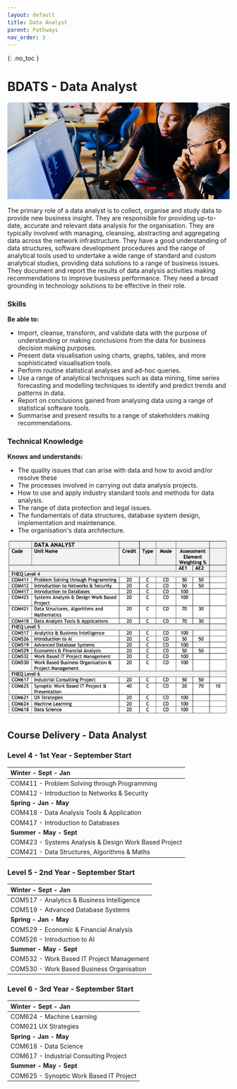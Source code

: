 ```yaml
---
layout: default
title: Data Analyst
parent: Pathways
nav_order: 3
---
```


{: .no_toc }

#  BDATS - Data Analyst

![Data Analyst](../images/trello_course_structure_images_2020_0002_nesa-by-makers-IgUR1iX0mqM-unsplash.png)

The primary role of a data analyst is to collect, organise and study data to provide new business insight. They are responsible for providing up-to-date, accurate and relevant data analysis for the organisation. They are typically involved with managing, cleansing, abstracting and aggregating data across the network infrastructure. They have a good understanding of data structures, software development procedures and the range of analytical tools used to undertake a wide range of standard and custom analytical studies, providing data solutions to a range of business issues. They document and report the results of data analysis activities making recommendations to improve business performance. They need a broad grounding in technology solutions to be effective in their role.

### Skills 

**Be able to:**

* Import, cleanse, transform, and validate data with the purpose of understanding or making conclusions from the data for business decision making purposes.
* Present data visualisation using charts, graphs, tables, and more sophisticated visualisation tools.
* Perform routine statistical analyses and ad-hoc queries.
* Use a range of analytical techniques such as data mining, time series forecasting and modelling techniques to identify and predict trends and patterns in data.
* Report on conclusions gained from analysing data using a range of statistical software tools.
* Summarise and present results to a range of stakeholders making recommendations.

### Technical Knowledge

**Knows and understands:**

* The quality issues that can arise with data and how to avoid and/or resolve these
* The processes involved in carrying out data analysis projects.
* How to use and apply industry standard tools and methods for data analysis.
* The range of data protection and legal issues.
* The fundamentals of data structures, database system design, implementation and maintenance.
* The organisation's data architecture.

![](../info/DATS_DATA_AN.png)

## Course Delivery - Data Analyst

### Level 4 - 1st Year - September Start 

| **Winter - Sept - Jan**                      |
|:--------------------------------------------|
| COM411 - Problem Solving through Programming |
| COM412 - Introduction to Networks & Security | 
| **Spring - Jan - May**                              |
| COM418 - Data Analysis Tools & Application |
| COM417 - Introduction to Databases                  | 
|**Summer - May - Sept**|
|COM423 - Systems Analysis & Design Work Based Project|
|COM421 - Data Structures, Algorithms & Maths|

### Level 5 - 2nd Year - September Start

|**Winter - Sept - Jan**|
|:--------------------------------------------|
|COM517 - Analytics & Business Intelligence|
|COM519 - Advanced Database Systems
|**Spring - Jan - May**|
|COM529 - Economic & Financial Analysis | 
|COM526 - Introduction to AI|
|**Summer - May - Sept**|
|COM532 - Work Based IT Project Management|
|COM530 - Work Based Business Organisation |
	
	
### Level 6 - 3rd Year - September Start	
|**Winter - Sept - Jan**|
|:--------------------------------------------|
|COM624 - Machine Learning|
|COM621 UX Strategies |	
|**Spring - Jan - May**|
|COM618 - Data Science| 
|COM617 - Industrial Consulting Project|
|**Summer - May - Sept**|
|COM625 - Synoptic Work Based IT Project |